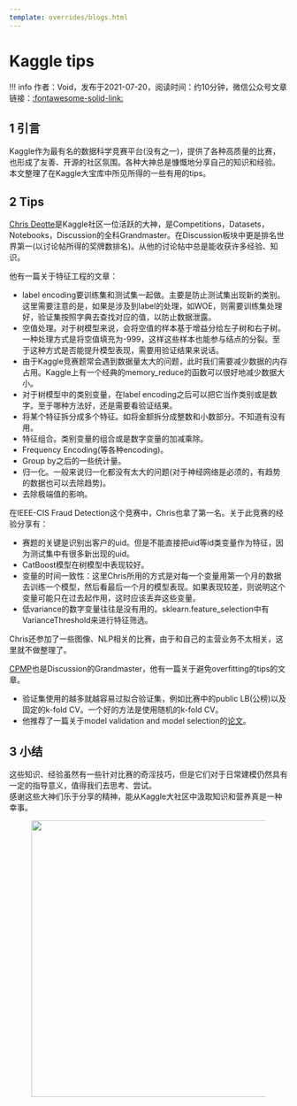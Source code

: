 ```yaml
---
template: overrides/blogs.html
---
```


# Kaggle tips

!!! info 
    作者：Void，发布于2021-07-20，阅读时间：约10分钟，微信公众号文章链接：[:fontawesome-solid-link:](https://mp.weixin.qq.com/s/LVw3rcDCOk0R3oZ_MEDAEQ)

## 1 引言

Kaggle作为最有名的数据科学竞赛平台(没有之一)，提供了各种高质量的比赛，也形成了友善、开源的社区氛围。各种大神总是慷慨地分享自己的知识和经验。  
本文整理了在Kaggle大宝库中所见所得的一些有用的tips。

## 2 Tips

[Chris Deotte](https://www.kaggle.com/cdeotte)是Kaggle社区一位活跃的大神，是Competitions，Datasets，Notebooks，Discussion的全科Grandmaster。在Discussion板块中更是排名世界第一(以讨论帖所得的奖牌数排名)。从他的讨论帖中总是能收获许多经验、知识。  

他有一篇关于特征工程的文章：  

- label encoding要训练集和测试集一起做。主要是防止测试集出现新的类别。这里需要注意的是，如果是涉及到label的处理，如WOE，则需要训练集处理好，验证集按照字典去查找对应的值，以防止数据泄露。
- 空值处理。对于树模型来说，会将空值的样本基于增益分给左子树和右子树。一种处理方式是将空值填充为-999，这样这些样本也能参与结点的分裂。至于这种方式是否能提升模型表现，需要用验证结果来说话。
- 由于Kaggle竞赛题常会遇到数据量太大的问题，此时我们需要减少数据的内存占用。Kaggle上有一个经典的memory_reduce的函数可以很好地减少数据大小。
- 对于树模型中的类别变量，在label encoding之后可以把它当作类别或是数字。至于哪种方法好，还是需要看验证结果。
- 将某个特征拆分成多个特征。如将金额拆分成整数和小数部分。不知道有没有用。
- 特征组合。类别变量的组合或是数字变量的加减乘除。
- Frequency Encoding(等各种encoding)。
- Group by之后的一些统计量。
- 归一化。一般来说归一化都没有太大的问题(对于神经网络是必须的，有趋势的数据也可以去除趋势)。
- 去除极端值的影响。

在IEEE-CIS Fraud Detection这个竞赛中，Chris也拿了第一名。关于此竞赛的经验分享有：

- 赛题的关键是识别出客户的uid。但是不能直接把uid等id类变量作为特征，因为测试集中有很多新出现的uid。
- CatBoost模型在树模型中表现较好。
- 变量的时间一致性：这里Chris所用的方式是对每一个变量用第一个月的数据去训练一个模型，然后看最后一个月的模型表现。如果表现较差，则说明这个变量可能只在过去起作用，这时应该丢弃这些变量。
- 低variance的数字变量往往是没有用的。sklearn.feature_selection中有VarianceThreshold来进行特征筛选。 

Chris还参加了一些图像、NLP相关的比赛，由于和自己的主营业务不太相关，这里就不做整理了。

[CPMP](https://www.kaggle.com/cpmpml)也是Discussion的Grandmaster，他有一篇关于避免overfitting的tips的文章。

- 验证集使用的越多就越容易过拟合验证集，例如比赛中的public LB(公榜)以及固定的k-fold CV。一个好的方法是使用随机的k-fold CV。
- 他推荐了一篇关于model validation and model selection的[论文](https://arxiv.org/abs/1811.12808)。

## 3 小结

这些知识、经验虽然有一些针对比赛的奇淫技巧，但是它们对于日常建模仍然具有一定的指导意义，值得我们去思考、尝试。  
感谢这些大神们乐于分享的精神，能从Kaggle大社区中汲取知识和营养真是一种幸事。

<figure>
  <img src="https://cdn.jsdelivr.net/gh/BulletTech2021/Pics/2021-6-14/1623639526512-1080P%20(Full%20HD)%20-%20Tail%20Pic.png" width="500" />
</figure>
